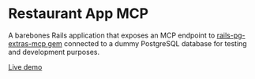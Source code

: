 # Restaurant App MCP

A barebones Rails application that exposes an MCP endpoint to [rails-pg-extras-mcp gem](https://github.com/pawurb/rails-pg-extras-mcp) connected to a dummy PostgreSQL database for testing and development purposes.

[Live demo](https://pg-extras-mcp-test.apki.io)
